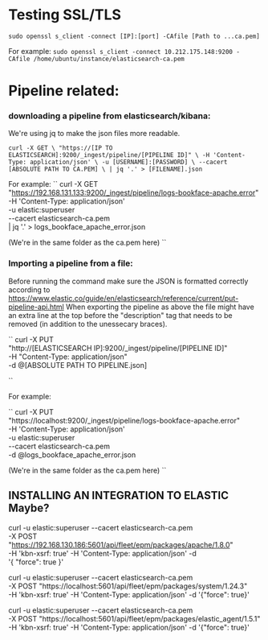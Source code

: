 # Testing SSL/TLS

``
sudo openssl s_client -connect [IP]:[port] -CAfile [Path to ...ca.pem]
``

For example:
``
sudo openssl s_client -connect 10.212.175.148:9200 -CAfile /home/ubuntu/instance/elasticsearch-ca.pem
``

# Pipeline related:

### downloading a pipeline from elasticsearch/kibana:
We're using jq to make the json files more readable.


``
curl -X GET \
"https://[IP TO ELASTICSEARCH]:9200/_ingest/pipeline/[PIPELINE ID]" \
-H 'Content-Type: application/json' \
-u [USERNAME]:[PASSWORD] \
--cacert [ABSOLUTE PATH TO CA.PEM] \
| jq '.' > [FILENAME].json
``

For example:
``
curl -X GET \
"https://192.168.131.133:9200/_ingest/pipeline/logs-bookface-apache.error" \
 -H 'Content-Type: application/json' \
 -u elastic:superuser \
 --cacert elasticsearch-ca.pem \
 | jq '.' > logs_bookface_apache_error.json
 
 (We're in the same folder as the ca.pem here)
``


### Importing a pipeline from a file:
Before running the command make sure the JSON is formatted correctly according to https://www.elastic.co/guide/en/elasticsearch/reference/current/put-pipeline-api.html
When exporting the pipeline as above the file might have an extra line at the top before the "description" tag that needs to be removed (in addition to the unessecary braces).

``
curl -X PUT \
 "http://[ELASTICSEARCH IP]:9200/_ingest/pipeline/[PIPELINE ID]" \
 -H "Content-Type: application/json" \
 -d @[ABSOLUTE PATH TO PIPELINE.json]

``

For example:

``
curl -X PUT \
"https://localhost:9200/_ingest/pipeline/logs-bookface-apache.error" \
-H 'Content-Type: application/json' \
-u elastic:superuser \
--cacert elasticsearch-ca.pem \
-d @logs_bookface_apache_error.json
  
(We're in the same folder as the ca.pem here)
``



## INSTALLING AN INTEGRATION TO ELASTIC Maybe?
curl -u elastic:superuser --cacert elasticsearch-ca.pem \
-X POST "https://192.168.130.186:5601/api/fleet/epm/packages/apache/1.8.0" \
-H 'kbn-xsrf: true' -H 'Content-Type: application/json' -d \
'{
  "force": true
}'


curl -u elastic:superuser --cacert elasticsearch-ca.pem \
-X POST "https://localhost:5601/api/fleet/epm/packages/system/1.24.3" \
-H 'kbn-xsrf: true' -H 'Content-Type: application/json' -d '{"force": true}'

curl -u elastic:superuser --cacert elasticsearch-ca.pem \
-X POST "https://localhost:5601/api/fleet/epm/packages/elastic_agent/1.5.1" \
-H 'kbn-xsrf: true' -H 'Content-Type: application/json' -d '{"force": true}'
